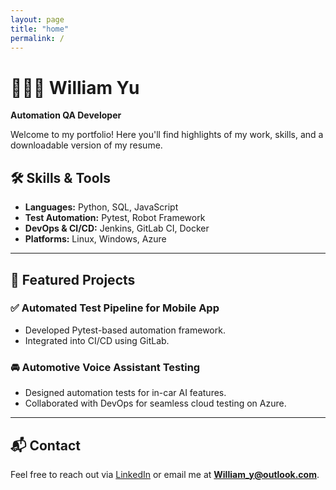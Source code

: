 ```yaml
---
layout: page
title: "home"
permalink: /
---
```


# 👨🏻‍💼 William Yu  
**Automation QA Developer**

Welcome to my portfolio! Here you'll find highlights of my work, skills, and a downloadable version of my resume.

## 🛠️ Skills & Tools

- **Languages:** Python, SQL, JavaScript  
- **Test Automation:** Pytest, Robot Framework  
- **DevOps & CI/CD:** Jenkins, GitLab CI, Docker  
- **Platforms:** Linux, Windows, Azure  

---

## 📁 Featured Projects

### ✅ Automated Test Pipeline for Mobile App
- Developed Pytest-based automation framework.
- Integrated into CI/CD using GitLab.

### 🚘 Automotive Voice Assistant Testing
- Designed automation tests for in-car AI features.
- Collaborated with DevOps for seamless cloud testing on Azure.

---

## 📬 Contact

Feel free to reach out via [LinkedIn](https://www.linkedin.com/in/william-qa) or email me at **William_y@outlook.com**.

